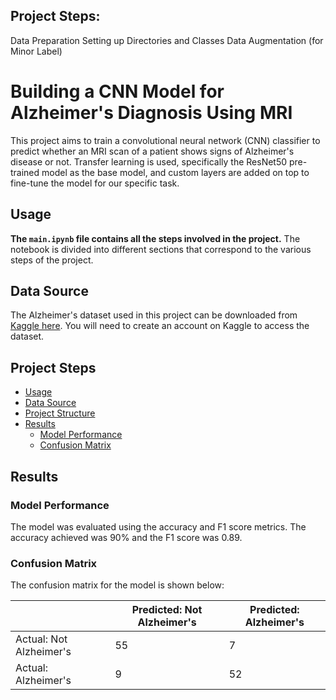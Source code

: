 ## Project Steps:
Data Preparation
Setting up Directories and Classes
Data Augmentation (for Minor Label)


# Building a CNN Model for Alzheimer's Diagnosis Using MRI

This project aims to train a convolutional neural network (CNN) classifier to predict whether an MRI scan of a patient shows signs of Alzheimer's disease or not. Transfer learning is used, specifically the ResNet50 pre-trained model as the base model, and custom layers are added on top to fine-tune the model for our specific task.

## Usage

**The `main.ipynb` file contains all the steps involved in the project.** The notebook is divided into different sections that correspond to the various steps of the project.

## Data Source

The Alzheimer's dataset used in this project can be downloaded from [Kaggle here](https://www.kaggle.com/datasets/tourist55/alzheimers-dataset-4-class-of-images). You will need to create an account on Kaggle to access the dataset.

## Project Steps

- [Usage](#usage)
- [Data Source](#data-source)
- [Project Structure](#project-structure)
- [Results](#results)
  - [Model Performance](#model-performance)
  - [Confusion Matrix](#confusion-matrix)

## Results

### Model Performance

The model was evaluated using the accuracy and F1 score metrics. The accuracy achieved was 90% and the F1 score was 0.89.

### Confusion Matrix

The confusion matrix for the model is shown below:

|                   | Predicted: Not Alzheimer's | Predicted: Alzheimer's |
|-------------------|----------------------------|------------------------|
| Actual: Not Alzheimer's | 55                         | 7                      |
| Actual: Alzheimer's     | 9                          | 52                     |



